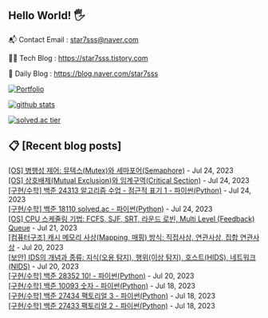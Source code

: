 ## Hello World! 🖐

📬 Contact Email : star7sss@naver.com

👨‍💻 Tech Blog : https://star7sss.tistory.com

🤪 Daily Blog : https://blog.naver.com/star7sss

[![Portfolio](https://img.shields.io/badge/Portfolio-%23000000.svg?style=for-the-badge&logo=firefox&logoColor=#FF7139)](https://fern-way-13f.notion.site/Jang-Thang-3b7b327981a2456c8ee5952eadb848b9)

[![github stats](https://github-readme-stats.vercel.app/api?username=jangThang&show_icons=true&hide_border=False)](https://star7sss.tistory.com)

[![solved.ac tier](http://mazassumnida.wtf/api/v2/generate_badge?boj=star7sss)](https://solved.ac/star7sss)

## 📋 [Recent blog posts]
[[OS] 병행성 제어: 뮤텍스(Mutex)와 세마포어(Semaphore)](https://star7sss.tistory.com/935) - Jul 24, 2023<br>
[[OS] 상호배제(Mutual Exclusion)와 임계구역(Critical Section)](https://star7sss.tistory.com/934) - Jul 24, 2023<br>
[[구현/수학] 백준 24313 알고리즘 수업 - 점근적 표기 1 - 파이썬(Python)](https://star7sss.tistory.com/933) - Jul 24, 2023<br>
[[구현/수학] 백준 18110 solved.ac - 파이썬(Python)](https://star7sss.tistory.com/932) - Jul 24, 2023<br>
[[OS] CPU 스케줄링 기법: FCFS, SJF, SRT, 라운드 로빈, Multi Level (Feedback) Queue](https://star7sss.tistory.com/931) - Jul 21, 2023<br>
[[컴퓨터구조] 캐시 메모리 사상(Mapping, 매핑) 방식: 직접사상, 연관사상, 집합 연관사상](https://star7sss.tistory.com/930) - Jul 20, 2023<br>
[[보안] IDS의 개념과 종류: 지식(오용 탐지), 행위(이상 탐지), 호스트(HIDS), 네트워크(NIDS)](https://star7sss.tistory.com/929) - Jul 20, 2023<br>
[[구현/수학] 백준 28352 10! - 파이썬(Python)](https://star7sss.tistory.com/928) - Jul 20, 2023<br>
[[구현/수학] 백준 10093 숫자 - 파이썬(Python)](https://star7sss.tistory.com/927) - Jul 18, 2023<br>
[[구현/수학] 백준 27434 팩토리얼 3 - 파이썬(Python)](https://star7sss.tistory.com/926) - Jul 18, 2023<br>
[[구현/수학] 백준 27433 팩토리얼 2 - 파이썬(Python)](https://star7sss.tistory.com/925) - Jul 18, 2023<br>
